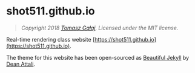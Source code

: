 # shot511.github.io

> *Copyright 2018 [Tomasz Gałaj](https://shot511.github.io). Licensed under the MIT license.*

Real-time rendering class website [https://shot511.github.io](https://shot511.github.io).

The theme for this website has been open-sourced as [Beautiful Jekyll](https://deanattali.com/beautiful-jekyll/) by [Dean Attali](https://deanattali.com).